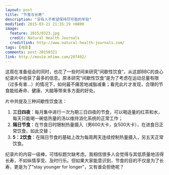 ```yaml
---
layout: post
title: "节食与长寿"
description: "没有人不希望保持尽可能的年轻"
modified: 2015-03-21 21:35:19 +0800
image:
  feature: 2015/0323.jpg
  credit: Natural Health Journals
  creditlink: http://www.natural-health-journals.com/
tags: [电影]
comments: post-20150321
link: http://movie.mtime.com/207492/
---
```


这周在准备组会的同时，也花了一些时间来研究“间歇性饮食”，从这部BBC的良心纪录片中收获了最多的信息。原本研究“间歇性饮食”是为了考虑在运动总量有限（过多有害...）的情况下，如何最不痛苦地减脂减重；看完此片才发现，合理的节食能给寿命、健康、大脑等带来多方面的好处。

片中共提及三种间歇性饮食法：

1. **三日四夜**：每月集中进行一次为期三日四夜的节食，可以喝适量的红茶和水，每天只能喝一碗低热量的汤以维持消化系统的正常工作；
2. **隔日节食**：在节食日时限制热量摄入（男600大卡，女500大卡），在进食日正常饮食，如此交替；
3. **5：2饮食**：在隔日节食的基础上改为每周两天连续控制热量摄入，另五天正常饮食。

纪录片的内容一级棒，可惜标题欠缺考虑。我相信很多人会觉得与其低质量地活得长寿，不如纵情享受、及时行乐。但如果大家能意识到，节食的目的不仅是为了长寿，更是为了"stay younger for longer"，又有谁会拒绝呢？
